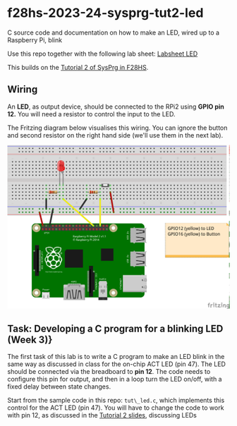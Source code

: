 # f28hs-2023-24-sysprg-tut2-led

C source code and documentation on how to make an LED, wired up to a Raspberry Pi, blink

Use this repo together with the following lab sheet: [Labsheet LED](http://www.macs.hw.ac.uk/~hwloidl/Courses/F28HS/LabSheet24_LedButton.pdf)

This builds on the [Tutorial 2 of SysPrg in F28HS](http://www.macs.hw.ac.uk/~hwloidl/Courses/F28HS/slides24_SysPrg_Tut2.pdf).

## Wiring

An **LED**, as output device, should be connected to the RPi2 using **GPIO pin 12.**
You will need a resistor to control the input to the LED.

The Fritzing diagram below visualises this wiring. You can ignore the button and second resistor on the right hand side (we'll use them in the next lab).

![Fritzing Diagram](fritz_Button_LED_bb.png "Fritzing Diagram with LED and Button")

## Task: Developing a C program for a blinking LED (Week 3)}

The first task of this lab is to write a C program to make
an LED blink in the same way as discussed in class for the on-chip ACT LED (pin 47).
The LED should be connected via the breadboard to **pin 12**.
The code needs to configure this pin for output, and then in a loop
turn the LED on/off, with a fixed delay between state changes.

Start from the sample code in this repo: `tut\_led.c`, which implements this control for the ACT LED (pin 47). You will have
to change the code to work with pin 12, as discussed in the
[Tutorial 2 slides](http://www.macs.hw.ac.uk/~hwloidl/Courses/F28HS/slides24_SysPrg_Tut2.pdf), discussing LEDs

